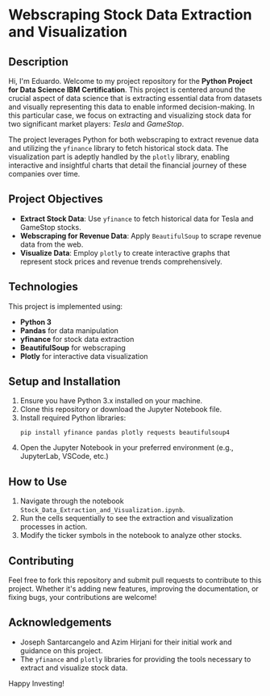 # Webscraping Stock Data Extraction and Visualization

## Description

Hi, I'm Eduardo. Welcome to my project repository for the **Python Project for Data Science IBM Certification**. This project is centered around the crucial aspect of data science that is extracting essential data from datasets and visually representing this data to enable informed decision-making. In this particular case, we focus on extracting and visualizing stock data for two significant market players: _Tesla_ and _GameStop_.

The project leverages Python for both webscraping to extract revenue data and utilizing the `yfinance` library to fetch historical stock data. The visualization part is adeptly handled by the `plotly` library, enabling interactive and insightful charts that detail the financial journey of these companies over time.

## Project Objectives

- **Extract Stock Data**: Use `yfinance` to fetch historical data for Tesla and GameStop stocks.
- **Webscraping for Revenue Data**: Apply `BeautifulSoup` to scrape revenue data from the web.
- **Visualize Data**: Employ `plotly` to create interactive graphs that represent stock prices and revenue trends comprehensively.

## Technologies

This project is implemented using:
- **Python 3**
- **Pandas** for data manipulation
- **yfinance** for stock data extraction
- **BeautifulSoup** for webscraping
- **Plotly** for interactive data visualization

## Setup and Installation

1. Ensure you have Python 3.x installed on your machine.
2. Clone this repository or download the Jupyter Notebook file.
3. Install required Python libraries:
   ```
   pip install yfinance pandas plotly requests beautifulsoup4
   ```
4. Open the Jupyter Notebook in your preferred environment (e.g., JupyterLab, VSCode, etc.)

## How to Use

1. Navigate through the notebook `Stock_Data_Extraction_and_Visualization.ipynb`.
2. Run the cells sequentially to see the extraction and visualization processes in action.
3. Modify the ticker symbols in the notebook to analyze other stocks.

## Contributing

Feel free to fork this repository and submit pull requests to contribute to this project. Whether it's adding new features, improving the documentation, or fixing bugs, your contributions are welcome!


## Acknowledgements

- Joseph Santarcangelo and Azim Hirjani for their initial work and guidance on this project.
- The `yfinance` and `plotly` libraries for providing the tools necessary to extract and visualize stock data.


Happy Investing!
